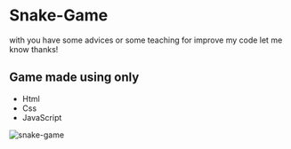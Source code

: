 # Snake-Game

with you have some advices or some teaching for improve my code let me know 
thanks!

## Game made using only 

* Html
* Css
* JavaScript

![snake-game](https://helloacm.com/wp-content/uploads/2019/12/simple-snake-game-in-javascript.jpg)


